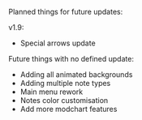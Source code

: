 Planned things for future updates:
  
v1.9:
- Special arrows update

Future things with no defined update:
  - Adding all animated backgrounds
  - Adding multiple note types
  - Main menu rework
  - Notes color customisation
  - Add more modchart features
